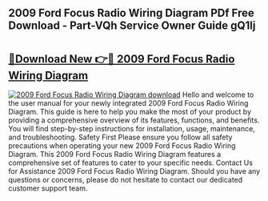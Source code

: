 ## 2009 Ford Focus Radio Wiring Diagram PDf Free Download - Part-VQh Service Owner Guide gQ1lj

# <h2><a href="http://dfo19k.blite.top/?on=2009+Ford+Focus+Radio+Wiring+Diagram">🔗Download New 👉🔴 2009 Ford Focus Radio Wiring Diagram</a></h2>

[![2009 Ford Focus Radio Wiring Diagram download](https://i.imgur.com/lujVjoI.png)](http://dfo19k.blite.top/?on=2009+Ford+Focus+Radio+Wiring+Diagram)
Hello and welcome to the user manual for your newly integrated 2009 Ford Focus Radio Wiring Diagram. This guide is here to help you make the most of your product by providing a comprehensive overview of its features, functions, and benefits. You will find step-by-step instructions for installation, usage, maintenance, and troubleshooting. Safety First Please ensure you follow all safety precautions when operating your new 2009 Ford Focus Radio Wiring Diagram. This 2009 Ford Focus Radio Wiring Diagram features a comprehensive set of features to cater to your specific needs. Contact Us for Assistance 2009 Ford Focus Radio Wiring Diagram. Should you have any questions or concerns, please do not hesitate to contact our dedicated customer support team.
